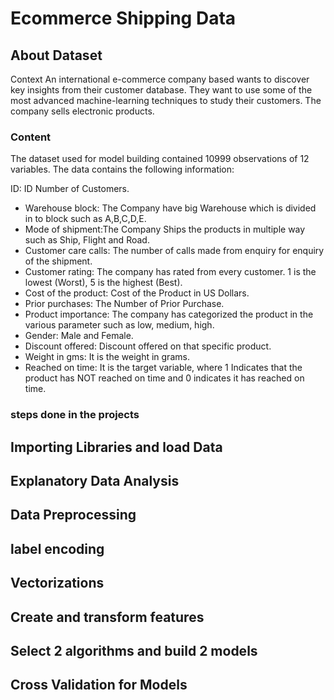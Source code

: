 # Ecommerce Shipping Data
## About Dataset
Context
An international e-commerce company based wants to discover key insights from their customer database.
They want to use some of the most advanced machine-learning techniques to study their customers. The company sells electronic products.

### Content 
The dataset used for model building contained 10999 observations of 12 variables.
The data contains the following information:

ID: ID Number of Customers.
* Warehouse block: The Company have big Warehouse which is divided in to block such as A,B,C,D,E.
* Mode of shipment:The Company Ships the products in multiple way such as Ship, Flight and Road.
* Customer care calls: The number of calls made from enquiry for enquiry of the shipment.
* Customer rating: The company has rated from every customer. 1 is the lowest (Worst), 5 is the highest (Best).
* Cost of the product: Cost of the Product in US Dollars.
* Prior purchases: The Number of Prior Purchase.
* Product importance: The company has categorized the product in the various parameter such as low, medium, high.
* Gender: Male and Female.
* Discount offered: Discount offered on that specific product.
* Weight in gms: It is the weight in grams.
* Reached on time: It is the target variable, where 1 Indicates that the product has NOT reached on time and 0 indicates it has reached on time.
### steps done in the projects ###

## Importing Libraries and load Data

##  Explanatory Data Analysis

## Data Preprocessing

## label encoding

## Vectorizations 

## Create and transform features 

## Select 2 algorithms and build 2 models 

## Cross Validation for Models
